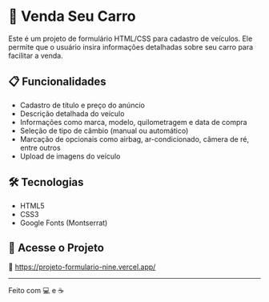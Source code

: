 # 🚗 Venda Seu Carro

Este é um projeto de formulário HTML/CSS para cadastro de veículos. Ele permite que o usuário insira informações detalhadas sobre seu carro para facilitar a venda.

## 📋 Funcionalidades

- Cadastro de título e preço do anúncio  
- Descrição detalhada do veículo  
- Informações como marca, modelo, quilometragem e data de compra  
- Seleção de tipo de câmbio (manual ou automático)  
- Marcação de opcionais como airbag, ar-condicionado, câmera de ré, entre outros  
- Upload de imagens do veículo

## 🛠️ Tecnologias

- HTML5  
- CSS3  
- Google Fonts (Montserrat)

## 🚀 Acesse o Projeto

🔗 https://projeto-formulario-nine.vercel.app/

---

Feito com 💻 e ☕
